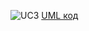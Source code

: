![UC3](https://www.planttext.com/api/plantuml/img/fLLDJnfH5Ds_N_5YjnL65as3I6ni5zrrqwIxPeG1JIqqY9l6XKA5BeWcZS6agQNMFp15gCFtNxZt7_NSzuQgAADD5uIP--uxzzvppeNLxR9RAk-ytz8xsrxfMIQpjk4Myfk5lDhoScMzuRbPhwHIkMAXh3F5hM9fnN4SlRtvqLjPUffEhQTVkPbtRjvBfkBhQVqQ66fEzXF9VlayJ5nRJ4JbqIdvT4bjycq-VQKn3QbB8wvmLU8qmlEHva_Sf04tQCZLM2JYETV9vttS2wXFmHKkxr70-rDShZ_MT6OZg3SaFngsHLq0TAc3wqCqsOw2rdo0O9sw6iFvDC3fPtmg56XqriRPeGwH-lVDymD5Bv6AuG7WS-KsKuZkHODyCMGC-11DZRWfNGIcNPzhtEGJWpaNGRzuyzPnaiANJpskQ92BqTgGf4CJ8SCy-Nmylmk3iPIyrRTbQ8HF1u4nK74siDfHxnwy1F1EhNfy34P1h5LXmbNpgkcNCLWWRr8cu8DOf7Ffk_6E22mEwe4ghacxqYp6x5cgb5V8JhT6xTxbWLrbLaubxtO8U1DJWCR-327ofKszYjp1kHckRxgQY67q0hK0EBv-DGJ6bOLbLIYMFLtQp6-KzIFNpULSz-RC9Iyhishw1e3VXcwOqihyqCGbou6K4WPkhDAkIiuibvLvOa9LEywC3Oo7J7oMAxdT3fMqkePA_jUWYUlzpvDmhdf3WoTB0CXEkECWFsv_912uk5B4BBruvzROom-YxcyDFkBZE12iFsMT_vN9vGYt5ZyePRdC5S4AZAqCRntPI6x0iZ9Sk0sTq7PDQiSKbl0ddTEvaDMYcaPq6ADQZCxmPFf0hORfz8B62bc1N5nCE0d7g30jk8eN_4afzGS0)
[UML код](https://www.planttext.com/?text=fLLDJnfH5Ds_N_5YjnL65as3I6ni5zrrqwIxPeG1JIqqY9l6XKA5BeWcZS6agQNMFp15gCFtNxZt7_NSzuQgAADD5uIP--uxzzvppeNLxR9RAk-ytz8xsrxfMIQpjk4Myfk5lDhoScMzuRbPhwHIkMAXh3F5hM9fnN4SlRtvqLjPUffEhQTVkPbtRjvBfkBhQVqQ66fEzXF9VlayJ5nRJ4JbqIdvT4bjycq-VQKn3QbB8wvmLU8qmlEHva_Sf04tQCZLM2JYETV9vttS2wXFmHKkxr70-rDShZ_MT6OZg3SaFngsHLq0TAc3wqCqsOw2rdo0O9sw6iFvDC3fPtmg56XqriRPeGwH-lVDymD5Bv6AuG7WS-KsKuZkHODyCMGC-11DZRWfNGIcNPzhtEGJWpaNGRzuyzPnaiANJpskQ92BqTgGf4CJ8SCy-Nmylmk3iPIyrRTbQ8HF1u4nK74siDfHxnwy1F1EhNfy34P1h5LXmbNpgkcNCLWWRr8cu8DOf7Ffk_6E22mEwe4ghacxqYp6x5cgb5V8JhT6xTxbWLrbLaubxtO8U1DJWCR-327ofKszYjp1kHckRxgQY67q0hK0EBv-DGJ6bOLbLIYMFLtQp6-KzIFNpULSz-RC9Iyhishw1e3VXcwOqihyqCGbou6K4WPkhDAkIiuibvLvOa9LEywC3Oo7J7oMAxdT3fMqkePA_jUWYUlzpvDmhdf3WoTB0CXEkECWFsv_912uk5B4BBruvzROom-YxcyDFkBZE12iFsMT_vN9vGYt5ZyePRdC5S4AZAqCRntPI6x0iZ9Sk0sTq7PDQiSKbl0ddTEvaDMYcaPq6ADQZCxmPFf0hORfz8B62bc1N5nCE0d7g30jk8eN_4afzGS0)
